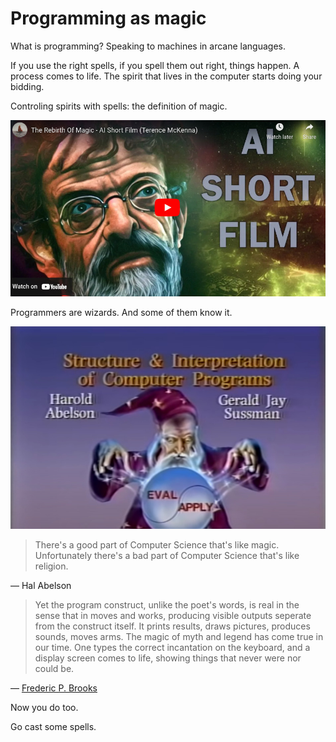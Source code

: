 # Programming as magic

What is programming? Speaking to machines in arcane languages.

If you use the right spells, if you spell them out right, things happen. A process comes to life. The spirit that lives in the computer starts doing your bidding.

Controling spirits with spells: the definition of magic.

[![YouTube: The Rebirth Of Magic - AI Short Film (Terence McKenna)](img/2023-01-28-magic.jpg)](https://www.youtube.com/watch?v=uXUK9WpwmIs)

Programmers are wizards. And some of them know it.

[![YouTube playlist: MIT 6.001 Structure and Interpretation of Computer Programs](img/2023-01-28-magic-2.jpg)](https://www.youtube.com/watch?v=-J_xL4IGhJA&list=PLE18841CABEA24090)

> There's a good part of Computer Science that's like magic. Unfortunately there's a bad part of Computer Science that's like religion.

― Hal Abelson 

> Yet the program construct, unlike the poet's words, is real in the sense that in moves and works, producing visible outputs seperate from the construct itself. It prints results, draws pictures, produces sounds, moves arms. The magic of myth and legend has come true in our time. One types the correct incantation on the keyboard, and a display screen comes to life, showing things that never were nor could be.

― [Frederic P. Brooks](https://pages.cs.wisc.edu/~param/quotes/man-month.html)

Now you do too.

Go cast some spells.